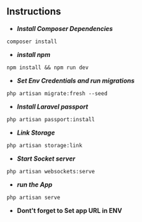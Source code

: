 ## Instructions

- **_Install Composer Dependencies_**

```
composer install
```

- **_install npm_**

```
npm install && npm run dev
```

- **_Set Env Credentials and run migrations_**

```
php artisan migrate:fresh --seed
```

- **_Install Laravel passport_**

```
php artisan passport:install
```

- **_Link Storage_**

```
php artisan storage:link
```

- **_Start Socket server_**

```
php artisan websockets:serve
```

- **_run the App_**

```
php artisan serve
```

- **Dont't forget to Set app URL in ENV**
